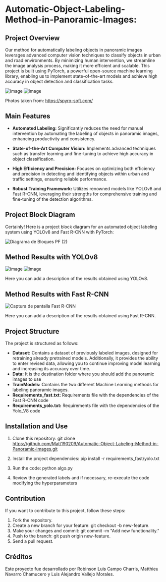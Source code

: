# Automatic-Object-Labeling-Method-in-Panoramic-Images:

## Project Overview

Our method for automatically labeling objects in panoramic images leverages advanced computer vision techniques to classify objects in urban and road environments. By minimizing human intervention, we streamline the image analysis process, making it more efficient and scalable. This project is built using PyTorch, a powerful open-source machine learning library, enabling us to implement state-of-the-art models and achieve high accuracy in object detection and classification tasks.

![image](https://github.com/Matt190209/Automatic-Object-Labeling-Method-in-Panoramic-Images/assets/143963923/bd8685db-3a83-4338-94d6-e9882fe6ca88)
![image](https://github.com/Matt190209/Automatic-Object-Labeling-Method-in-Panoramic-Images/assets/143963923/0af60eb7-4c78-4b57-9795-a8aff55ffb78)

Photos taken from: https://spyro-soft.com/

## Main Features

- **Automated Labeling:** Significantly reduces the need for manual intervention by automating the labeling of objects in panoramic images, enhancing productivity and consistency.
  
- **State-of-the-Art Computer Vision:** Implements advanced techniques such as transfer learning and fine-tuning to achieve high accuracy in object classification.
  
- **High Efficiency and Precision:** Focuses on optimizing both efficiency and precision in detecting and identifying objects within urban and traffic settings, ensuring reliable performance.
  
- **Robust Training Framework:** Utilizes renowned models like YOLOv8 and Fast R-CNN, leveraging their strengths for comprehensive training and fine-tuning of the detection algorithms.

## Project Block Diagram

Certainly! Here is a project block diagram for an automated object labeling system using YOLOv8 and Fast R-CNN with PyTorch:

![Diagrama de Bloques PF (2)](https://github.com/Matt190209/Automatic-Object-Labeling-Method-in-Panoramic-Images/assets/143963923/7a9c882e-7ba8-4d84-b6f4-b5f2086a92f6)

## Method Results with YOLOv8

![image](https://github.com/Matt190209/Automatic-Object-Labeling-Method-in-Panoramic-Images/assets/143963923/4814aea8-66b6-4799-82e9-4b2265a9b281)
![image](https://github.com/Matt190209/Automatic-Object-Labeling-Method-in-Panoramic-Images/assets/143963923/bafee9dc-867a-43da-9166-ee476b4eff89)

Here you can add a description of the results obtained using YOLOv8.

## Method Results with Fast R-CNN

![Captura de pantalla Fast R-CNN](https://github.com/Matt190209/Automatic-Object-Labeling-Method-in-Panoramic-Images/assets/143963923/892a85c8-7401-432e-b507-a6997018904b)

Here you can add a description of the results obtained using Fast R-CNN.

## Project Structure

The project is structured as follows:

- **Dataset:** Contains a dataset of previously labeled images, designed for retraining already pretrained models. Additionally, it provides the ability to enter revised data, allowing you to continue improving model learning and increasing its accuracy over time.
- **Data:** It is the destination folder where you should add the panoramic images to use
- **TrainModels:** Contains the two different Machine Learning methods for labeling panoramic images.
- **Requirements_fast.txt:** Requirements file with the dependencies of the Fast R-CNN code
- **Requirements_yolo.txt:** Requirements file with the dependencies of the Yolo_V8 code

## Installation and Use

1. Clone this repository:
git clone https://github.com/Matt190209/Automatic-Object-Labeling-Method-in-Panoramic-Images.git

3. Install the project dependencies:
pip install -r requirements_fast/yolo.txt

4. Run the code:
python algo.py

5. Review the generated labels and if necessary, re-execute the code modifying the hyperparameters

## Contribution
If you want to contribute to this project, follow these steps:

1. Fork the repository.
2. Create a new branch for your feature: git checkout -b new-feature.
3. Make your changes and commit: git commit -m "Add new functionality."
4. Push to the branch: git push origin new-feature.
5. Send a pull request.

## Créditos
Este proyecto fue desarrollado por Robinson Luis Campo Charris, Matthieu Navarro Chamucero y Luis Alejandro Vallejo Morales.

 



